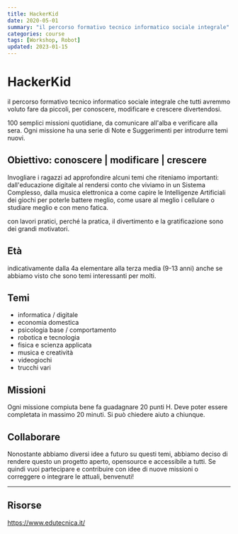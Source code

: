 ```yaml
---
title: HackerKid
date: 2020-05-01
summary: "il percorso formativo tecnico informatico sociale integrale"
categories: course
tags: [Workshop, Robot]
updated: 2023-01-15
---
```

# HackerKid

il percorso formativo tecnico informatico sociale integrale che tutti avremmo voluto fare da piccoli, per conoscere, modificare e crescere divertendosi.

100 semplici missioni quotidiane, da comunicare all'alba e verificare alla sera.
Ogni missione ha una serie di Note e Suggerimenti per introdurre temi nuovi.

## Obiettivo: conoscere | modificare | crescere
Invogliare i ragazzi ad approfondire alcuni temi che riteniamo importanti: dall'educazione digitale al rendersi conto che viviamo in un Sistema Complesso, dalla musica elettronica a come capire le Intelligenze Artificiali dei giochi per poterle battere meglio, come usare al meglio i cellulare o studiare meglio e con meno fatica.

con lavori pratici, perché la pratica, il divertimento e la gratificazione sono dei grandi motivatori.

## Età
indicativamente dalla 4a elementare alla terza media (9-13 anni) anche se abbiamo visto che sono temi interessanti per molti.

## Temi
- informatica / digitale
- economia domestica
- psicologia base / comportamento
- robotica e tecnologia
- fisica e scienza applicata
- musica e creatività
- videogiochi
- trucchi vari

## Missioni
Ogni missione compiuta bene fa guadagnare 20 punti H.
Deve poter essere completata in massimo 20 minuti.
Si può chiedere aiuto a chiunque.

## Collaborare
Nonostante abbiamo diversi idee a futuro su questi temi, abbiamo deciso di rendere questo un progetto aperto, opensource e accessibile a tutti.
Se quindi vuoi partecipare e contribuire con idee di nuove missioni o correggere o integrare le attuali, benvenuti!



---

## Risorse

<https://www.edutecnica.it/>